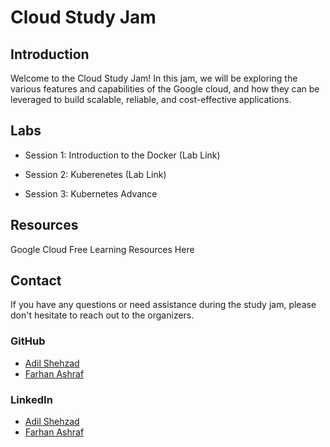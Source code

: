 # Cloud Study Jam


## Introduction

Welcome to the Cloud Study Jam! In this jam, we will be exploring the various features and capabilities of the Google cloud, and how they can be leveraged to build scalable, reliable, and cost-effective applications.

## Labs

- Session 1: Introduction to the Docker (Lab Link)

- Session 2: Kuberenetes (Lab Link)

- Session 3: Kubernetes Advance

## Resources

Google Cloud Free Learning Resources Here 

## Contact

If you have any questions or need assistance during the study jam, please don't hesitate to reach out to the organizers. 

### GitHub
- [Adil Shehzad](https://github.com/adilshehzad786) 
- [Farhan Ashraf](https://github.com/farhanashrafdev) 

### LinkedIn 
- [Adil Shehzad](https://www.linkedin.com/in/adilshehzad7/)
- [Farhan Ashraf](https://www.linkedin.com/in/farhanashrafdev/)
